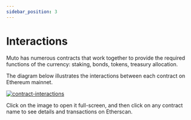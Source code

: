 ```yaml
---
sidebar_position: 3
---
```

# Interactions

Muto has numerous contracts that work together to provide the required functions of the currency: staking, bonds, tokens, treasury allocation.

The diagram below illustrates the interactions between each contract on Ethereum mainnet.

[![contract-interactions](https://raw.githubusercontent.com/MutoDAO-Education/Documentation/master/contracts/interactions.svg)](https://raw.githubusercontent.com/MutoDAO-Education/Documentation/master/contracts/interactions.svg)
<!-- [![contract-interactions](https://raw.githubusercontent.com/MutoDAO/Muto-docs/master/contracts/interactions.svg)](https://raw.githubusercontent.com/MutoDAO/Muto-docs/master/contracts/interactions.svg) -->
Click on the image to open it full-screen, and then click on any contract name to see details and transactions on Etherscan.
